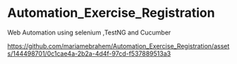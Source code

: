 # Automation_Exercise_Registration
Web Automation using selenium ,TestNG and Cucumber


https://github.com/mariamebrahem/Automation_Exercise_Registration/assets/144498701/0c1cae4a-2b2a-4d4f-97cd-f537889513a3


